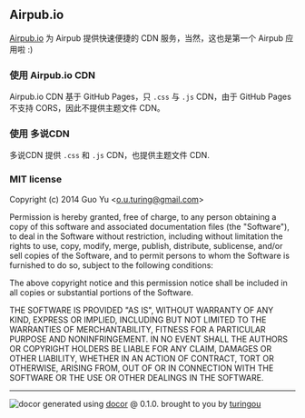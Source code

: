 ## Airpub.io

[Airpub.io](http://airpub.io) 为 Airpub 提供快速便捷的 CDN 服务，当然，这也是第一个 Airpub 应用啦 :)

### 使用 Airpub.io CDN
Airpub.io CDN 基于 GitHub Pages，只 `.css` 与 `.js` CDN，由于 GitHub Pages 不支持 CORS，因此不提供主题文件 CDN。

### 使用 多说CDN
多说CDN 提供 `.css` 和 `.js` CDN，也提供主题文件 CDN.

### MIT license
Copyright (c) 2014 Guo Yu &lt;o.u.turing@gmail.com&gt;

Permission is hereby granted, free of charge, to any person obtaining a copy
of this software and associated documentation files (the "Software"), to deal
in the Software without restriction, including without limitation the rights
to use, copy, modify, merge, publish, distribute, sublicense, and/or sell
copies of the Software, and to permit persons to whom the Software is
furnished to do so, subject to the following conditions:

The above copyright notice and this permission notice shall be included in
all copies or substantial portions of the Software.

THE SOFTWARE IS PROVIDED "AS IS", WITHOUT WARRANTY OF ANY KIND, EXPRESS OR
IMPLIED, INCLUDING BUT NOT LIMITED TO THE WARRANTIES OF MERCHANTABILITY,
FITNESS FOR A PARTICULAR PURPOSE AND NONINFRINGEMENT. IN NO EVENT SHALL THE
AUTHORS OR COPYRIGHT HOLDERS BE LIABLE FOR ANY CLAIM, DAMAGES OR OTHER
LIABILITY, WHETHER IN AN ACTION OF CONTRACT, TORT OR OTHERWISE, ARISING FROM,
OUT OF OR IN CONNECTION WITH THE SOFTWARE OR THE USE OR OTHER DEALINGS IN
THE SOFTWARE.

---
![docor](https://cdn1.iconfinder.com/data/icons/windows8_icons_iconpharm/26/doctor.png)
generated using [docor](https://github.com/turingou/docor.git) @ 0.1.0. brought to you by [turingou](https://github.com/turingou)